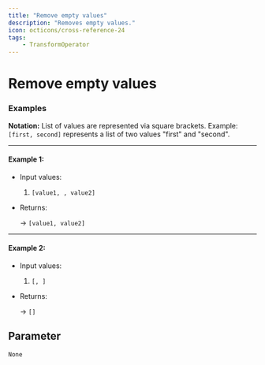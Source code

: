 ```yaml
---
title: "Remove empty values"
description: "Removes empty values."
icon: octicons/cross-reference-24
tags: 
    - TransformOperator
---
```

# Remove empty values
<!-- This file was generated - DO NOT CHANGE IT MANUALLY -->




### Examples

**Notation:** List of values are represented via square brackets. Example: `[first, second]` represents a list of two values "first" and "second".

---
#### Example 1:

* Input values:
  1. `[value1, , value2]`

* Returns:

  → `[value1, value2]`


---
#### Example 2:

* Input values:
  1. `[, ]`

* Returns:

  → `[]`




## Parameter

`None`